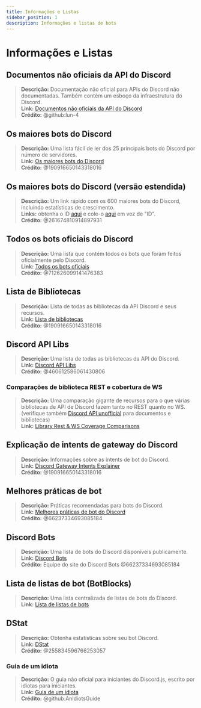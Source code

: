 ```yaml
---
title: Informações e Listas
sidebar_position: 1
description: Informações e listas de bots
---
```


# Informações e Listas

## **Documentos não oficiais da API do Discord**

> **Descrição:** Documentação não oficial para APIs do Discord não documentadas. Também contém um esboço da infraestrutura do Discord. <br/>
**Link:** [Documentos não oficiais da API do Discord](https://luna.gitlab.io/discord-unofficial-docs/) <br/>
**Crédito:** @github:lun-4

## **Os maiores bots do Discord**

> **Descrição:** Uma lista fácil de ler dos 25 principais bots do Discord por número de servidores. <br/>
**Link:** [Os maiores bots do Discord](https://gist.github.com/advaith1/451dcbca2d7c3503d4f48d63eb918cb0) <br/>
**Crédito:** @190916650143318016

## **Os maiores bots do Discord (versão estendida)**

> **Descrição:** Um link rápido com os 600 maiores bots do Discord, incluindo estatísticas de crescimento. <br/>
**Links:** obtenha o ID [aqui](https://unbelievaboat.com/api/botlist) e cole-o [aqui](https://haste.unbelievaboat.com/ID) em vez de "ID". <br/>
**Crédito:** @261674810914897931

## **Todos os bots oficiais do Discord**

> **Descrição:** Uma lista que contém todos os bots que foram feitos oficialmente pelo Discord. <br/>
**Link:** [Todos os bots oficiais](https://gist.github.com/GeneralSadaf/e58edfb8158df2680aa90ae897c2e327) <br/>
**Crédito:** @712626099141476383

## **Lista de Bibliotecas**

> **Descrição:** Lista de todas as bibliotecas da API Discord e seus recursos. <br/>
**Link:** [Lista de bibliotecas](https://libs.advaith.io/) <br/>
**Crédito:** @190916650143318016

## **Discord API Libs**

> **Descrição:** Uma lista de todas as bibliotecas da API do Discord. <br/>
**Link:** [Discord API Libs](https://github.com/apacheli/discord-api-libs) <br/>
**Crédito:** @460612586061430806

### **Comparações de biblioteca REST e cobertura de WS**

> **Descrição:** Uma comparação gigante de recursos para o que várias bibliotecas de API de Discord fazem tanto no REST quanto no WS. <br/>
(verifique também [Discord API unofficial](https://discordapi.com/unofficial/) para documentos e bibliotecas) <br/>
**Link:** [Library Rest & WS Coverage Comparisons](https://discordapi.com/unofficial/comparison.html)

## **Explicação de intents de gateway do Discord**

> **Descrição:** Informações sobre as intents de bot do Discord. <br/>
**Link:** [Discord Gateway Intents Explainer](https://gist.github.com/advaith1/e69bcc1cdd6d0087322734451f15aa2f) <br/>
**Crédito:** @190916650143318016

## **Melhores práticas de bot**

> **Descrição:** Práticas recomendadas para bots do Discord. <br/>
**Link:** [Melhores práticas de bot do Discord](https://github.com/meew0/discord-bot-best-practices) <br/>
**Crédito:** @66237334693085184

## **Discord Bots**

> **Descrição:** Uma lista de bots do Discord disponíveis publicamente. <br/>
**Link:** [Discord Bots](https://discord.bots.gg/) <br/>
**Crédito:** Equipe do site do Discord Bots @66237334693085184

## **Lista de listas de bot** (BotBlocks)

> **Descrição:** Uma lista centralizada de listas de bots do Discord. <br/>
**Link:** [Lista de listas de bots](https://botblock.org/lists)

## **DStat**

> **Descrição:** Obtenha estatísticas sobre seu bot Discord. <br/>
**Link:** [DStat](https://github.com/benricheson101/dstat) <br/>
**Crédito:** @255834596766253057

### **Guia de um idiota**

> **Descrição:** O guia não oficial para iniciantes do Discord.js, escrito por idiotas para iniciantes.<br/>
**Link:** [Guia de um idiota](https://anidiots.guide/) <br/>
**Crédito:** @github:AnIdiotsGuide